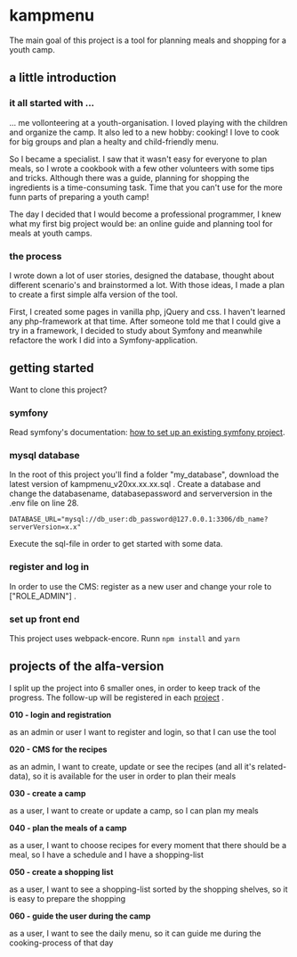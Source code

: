 # kampmenu
The main goal of this project is a tool for planning meals and shopping for a youth camp.

## a little introduction

### it all started with ...
... me vollonteering at a youth-organisation. I loved playing with the children and organize the camp. It also led to a new hobby: cooking! I love to cook for big groups and plan a healty and child-friendly menu.

So I became a specialist. I saw that it wasn't easy for everyone to plan meals, so I wrote a cookbook with a few other volunteers with some tips and tricks. Although there was a guide, planning for shopping the ingredients is a time-consuming task. Time that you can't use for the more funn parts of preparing a youth camp!

The day I decided that I would become a professional programmer, I knew what my first big project would be: an online guide and planning tool for meals at youth camps.

### the process
I wrote down a lot of user stories, designed the database, thought about different scenario's and brainstormed a lot.
With those ideas, I made a plan to create a first simple alfa version of the tool.

First, I created some pages in vanilla php, jQuery and css. I haven't learned any php-framework at that time.
After someone told me that I could give a try in a framework, I decided to study about Symfony and meanwhile refactore the work I did into a Symfony-application.

## getting started
Want to clone this project?

### symfony
Read symfony's documentation: [how to set up an existing symfony project](https://symfony.com/doc/current/setup.html#setting-up-an-existing-symfony-project).

### mysql database
In the root of this project you'll find a folder "my_database", download the latest version of kampmenu_v20xx.xx.xx.sql . Create a database and change the databasename, databasepassword and serverversion in the .env file on line 28.
```
DATABASE_URL="mysql://db_user:db_password@127.0.0.1:3306/db_name?serverVersion=x.x"
```
Execute the sql-file in order to get started with some data.

### register and log in
In order to use the CMS: register as a new user and change your role to ["ROLE_ADMIN"] .

### set up front end
This project uses webpack-encore.
Runn ```npm install``` and ```yarn```
  
## projects of the alfa-version
I split up the project into 6 smaller ones, in order to keep track of the progress.
The follow-up will be registered in each [project](../../projects) .

**010 - login and registration**

as an admin or user I want to register and login, so that I can use the tool

**020 - CMS for the recipes**

as an admin, I want to create, update or see the recipes (and all it's related-data), so it is available for the user in order to plan their meals

**030 - create a camp**

as a user, I want to create or update a camp, so I can plan my meals

**040 - plan the meals of a camp**

as a user, I want to choose recipes for every moment that there should be a meal, so I have a schedule and I have a shopping-list

**050 - create a shopping list**

as a user, I want to see a shopping-list sorted by the shopping shelves, so it is easy to prepare the shopping

**060 - guide the user during the camp**

as a user, I want to see the daily menu, so it can guide me during the cooking-process of that day
